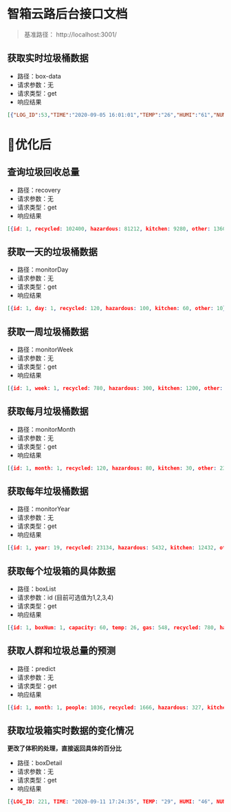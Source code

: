 # 智箱云路后台接口文档
> 基准路径： http://localhost:3001/

## 获取实时垃圾桶数据
- 路径：box-data
- 请求参数：无
- 请求类型：get
- 响应结果

```json
[{"LOG_ID":53,"TIME":"2020-09-05 16:01:01","TEMP":"26","HUMI":"61","NUMBER":"3","WEIGHT1":"1","WEIGHT2":"4","WEIGHT3":"0","WEIGHT4":"18","SMOKE":"0.556","VALUME1":"10","VALUME2":"20","VALUME3":"30","VALUME4":"25","PEOPLE":"17","POST":"1","TYPE1":"16","STATE":"0","STATE1":"1"}]
```



# :cherry_blossom:优化后

## 查询垃圾回收总量

- 路径：recovery
- 请求参数：无
- 请求类型：get
- 响应结果

```json
[{id: 1, recycled: 102400, hazardous: 81212, kitchen: 9280, other: 13600}]
```

## 获取一天的垃圾桶数据
- 路径：monitorDay
- 请求参数：无
- 请求类型：get
- 响应结果

```json
[{id: 1, day: 1, recycled: 120, hazardous: 100, kitchen: 60, other: 10},…]
```

## 获取一周垃圾桶数据
- 路径：monitorWeek
- 请求参数：无
- 请求类型：get
- 响应结果

```json
[{id: 1, week: 1, recycled: 780, hazardous: 300, kitchen: 1200, other: 230},…]
```

## 获取每月垃圾桶数据
- 路径：monitorMonth
- 请求参数：无
- 请求类型：get
- 响应结果

```json
[{id: 1, month: 1, recycled: 120, hazardous: 80, kitchen: 30, other: 23},…]
```

## 获取每年垃圾桶数据

- 路径：monitorYear
- 请求参数：无
- 请求类型：get
- 响应结果

```json
[{id: 1, year: 19, recycled: 23134, hazardous: 5432, kitchen: 12432, other: 5436},…]
```

## 获取每个垃圾箱的具体数据

- 路径：boxList
- 请求参数：id (目前可选值为1,2,3,4)
- 请求类型：get
- 响应结果

```json
[{id: 1, boxNum: 1, capacity: 60, temp: 26, gas: 548, recycled: 780, hazardous: 300, kitchen: 1200,…}
```

## 获取人群和垃圾总量的预测

- 路径：predict
- 请求参数：无
- 请求类型：get
- 响应结果

```json
[{id: 1, month: 1, people: 1036, recycled: 1666, hazardous: 327, kitchen: 500, other: 327},…]
```

## 获取垃圾箱实时数据的变化情况

**更改了体积的处理，直接返回具体的百分比**

- 路径：boxDetail
- 请求参数：无
- 请求类型：get
- 响应结果

```json
[{LOG_ID: 221, TIME: "2020-09-11 17:24:35", TEMP: "29", HUMI: "46", NUMBER: "3", WEIGHT1: "2",…}]
```

